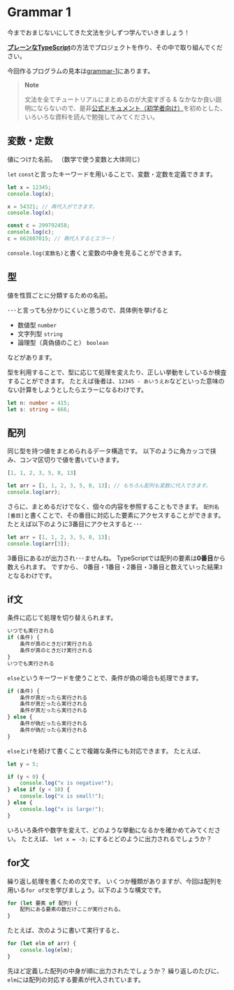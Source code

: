 # Grammar 1

今までおまじないにしてきた文法を少しずつ学んでいきましょう！

[**プレーンなTypeScript**](TS_INSTALL.md)の方法でプロジェクトを作り、その中で取り組んでください。

今回作るプログラムの見本は[grammar-1](../grammar-1/)にあります。

> **Note**
> 
> 文法を全てチュートリアルにまとめるのが大変すぎる & なかなか良い説明にならないので、是非[公式ドキュメント（初学者向け）](https://www.typescriptlang.org/docs/handbook/typescript-from-scratch.html)を初めとした、いろいろな資料を読んで勉強してみてください。

## 変数・定数

値につけた名前。
（数学で使う変数と大体同じ）

`let` `const`と言ったキーワードを用いることで、変数・定数を定義できます。

```ts
let x = 12345;
console.log(x);

x = 54321; // 再代入ができます。
console.log(x);

const c = 299792458;
console.log(c);
c = 662607015; // 再代入するとエラー！
```

`console.log(変数名)`と書くと変数の中身を見ることができます。

## 型

値を性質ごとに分類するための名前。

･･･と言っても分かりにくいと思うので、具体例を挙げると

- 数値型 `number`
- 文字列型 `string`
- 論理型（真偽値のこと） `boolean`

などがあります。

型を利用することで、型に応じて処理を変えたり、正しい挙動をしているか検査することができます。
たとえば後者は、`12345 - あいうえお`などといった意味のない計算をしようとしたらエラーになるわけです。

```ts
let n: number = 415;
let s: string = 666;
```

## 配列

同じ型を持つ値をまとめられるデータ構造です。
以下のように角カッコで挟み、コンマ区切りで値を書いていきます。

```ts
[1, 1, 2, 3, 5, 8, 13]
```

```ts
let arr = [1, 1, 2, 3, 5, 8, 13]; // もちろん配列も変数に代入できます。
console.log(arr);
```

さらに、まとめるだけでなく、個々の内容を参照することもできます。
`配列名[番目]`と書くことで、その番目に対応した要素にアクセスすることができます。
たとえば以下のように3番目にアクセスすると･･･

```ts
let arr = [1, 1, 2, 3, 5, 8, 13];
console.log(arr[3]);
```

3番目にある`2`が出力され･･･ませんね。
TypeScriptでは配列の要素は**0番目**から数えられます。
ですから、 0番目・1番目・2番目・3番目と数えていった結果`3`となるわけです。

## if文

条件に応じて処理を切り替えられます。

```ts
いつでも実行される
if (条件) {
    条件が真のときだけ実行される
    条件が真のときだけ実行される
}
いつでも実行される
```

`else`というキーワードを使うことで、条件が偽の場合も処理できます。

```ts
if (条件) {
    条件が真だったら実行される
    条件が真だったら実行される
    条件が真だったら実行される
} else {
    条件が偽だったら実行される
    条件が偽だったら実行される
}
```

`else`と`if`を続けて書くことで複雑な条件にも対応できます。
たとえば、

```ts
let y = 5;

if (y < 0) {
    console.log("x is negative!");
} else if (y < 10) {
    console.log("x is small!");
} else {
    console.log("x is large!");
}
```

いろいろ条件や数字を変えて、どのような挙動になるかを確かめてみてください。
たとえば、 `let x = -3;` にするとどのように出力されるでしょうか？

## for文

繰り返し処理を書くための文です。
いくつか種類がありますが、今回は配列を用いる`for of文`を学びましょう。以下のような構文です。

```ts
for (let 要素 of 配列) {
    配列にある要素の数だけここが実行される。
}
```

たとえば、次のように書いて実行すると、

```ts
for (let elm of arr) {
    console.log(elm);
}
```

先ほど定義した配列の中身が順に出力されたでしょうか？
繰り返しのたびに、`elm`には配列の対応する要素が代入されています。

<!-- ## オブジェクト(クラスのインスタンス以外もオブジェクトじゃん！)

データを用途に応じてひとまとめにしたものです。

たとえば、車は値段や速度と言った、たくさんの情報を持ちますが、それらを関連付けずに「値段A」「速度B」「名前C」とすると分かりにくくなってしまいます。
そこで、「車D」という1つのオブジェクトが関連する情報を持つことで、まとめて情報が扱えるようになります。

```ts
let carD: object;
carD = {
    speed: 
};
```

## クラス

オブジェクトの構造を決める、言わば設計図です。

先ほどの例で言うと、

### 構文

#### 宣言

```ts
class hoge {}
```

`hoge`というクラスが宣言される。

## メソッド

```ts

``` -->
